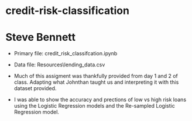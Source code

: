 # credit-risk-classification
# Steve Bennett

* Primary file: credit_risk_classifcation.ipynb
* Data file: Resources\lending_data.csv

* Much of this assigment was thankfully provided from day 1 and 2 of class. Adapting what Johnthan taught us and interpreting it with this dataset provided.

* I was able to show the accuracy and prections of low vs high risk loans using the Logistic Regression models and the Re-sampled Logistic Regression model.
